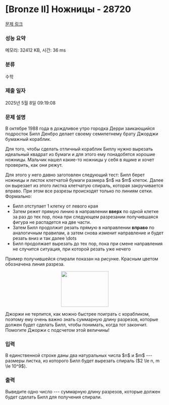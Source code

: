 # [Bronze II] Ножницы - 28720 

[문제 링크](https://www.acmicpc.net/problem/28720) 

### 성능 요약

메모리: 32412 KB, 시간: 36 ms

### 분류

수학

### 제출 일자

2025년 5월 8일 09:19:08

### 문제 설명

<p>В октябре 1988 года в дождливое утро городка Дерри заикающийся подросток Билл Денбро делает своему семилетнему брату Джорджи бумажный кораблик.</p>

<p>Для того, чтобы сделать отличный кораблик Биллу нужно вырезать идеальный квадрат из бумаги и для этого ему понадобятся хорошие ножницы. Мальчик нашел какие-то ножницы у себя в ящике и хочет проверить, как они режут. </p>

<p>Для этого у него давно заготовлен следующий тест: Билл берет ножницы и листок клетчатой бумаги размера $n$ на $m$ клеток. Далее он вырезает из этого листка клетчатую спираль, которая закручивается вправо. При этом все разрезы происходят только по линиям сетки. Формально:</p>

<ul>
	<li>Билл отступает 1 клетку от левого края</li>
	<li>Затем режет прямую линию в направлении <strong>вверх</strong> по одной клетке за раз до тех пор, пока при следующем разрезании получившаяся фигура не распадется на две части.</li>
	<li>Затем Билл продолжит резать прямую в направлении <strong>вправо</strong> по аналогичным правилам, а затем снова изменит направление и будет резать вниз и так далее \dots</li>
	<li>Билл продолжает вырезать до тех пор, пока при смене направления не случится ситуация, при которой резать уже нечего</li>
</ul>

<p>Пример получившейся спирали показан на рисунке. Красным цветом обозначена линия разреза.</p>

<p style="text-align: center;"><img alt="" src="" style="width: 150px; height: 113px;"></p>

<p>Джоржи не терпится, как можно быстрее поиграть с корабликом, поэтому ему очень важно знать суммарную длину разрезов, которые должен будет сделать Билл, чтобы понимать, когда тот закончит. Помогите Джоржи с подсчетом этой величины!</p>

### 입력 

 <p>В единственной строке даны два натуральных числа $n$ и $m$ --- размеры листка, из которого Билл будет вырезать спираль ($2 \le n, m \le 10^9$). </p>

### 출력 

 <p>Выведите одно число --- суммарную длину разрезов, которые должен будет сделать Билл для получения спирали.</p>

